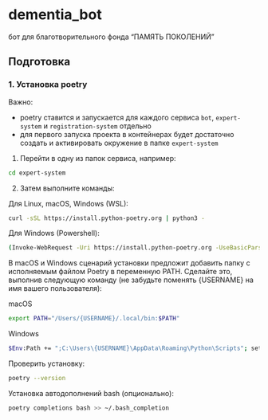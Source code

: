 # dementia_bot
бот для благотворительного фонда “ПАМЯТЬ ПОКОЛЕНИЙ”

## Подготовка

### 1. Установка poetry
Важно:
- poetry ставится и запускается для каждого сервиса `bot`, `expert-system` и `registration-system` отдельно
- для первого запуска проекта в контейнерах будет достаточно создать и активировать окружение в папке `expert-system`

1. Перейти в одну из папок сервиса, например:
```bash
cd expert-system
```
2. Затем выполните команды:

Для Linux, macOS, Windows (WSL):
```bash
curl -sSL https://install.python-poetry.org | python3 -
```
Для Windows (Powershell):
```bash
(Invoke-WebRequest -Uri https://install.python-poetry.org -UseBasicParsing).Content | py -
```
В macOS и Windows сценарий установки предложит добавить папку с исполняемым файлом Poetry в переменную PATH. Сделайте это, выполнив следующую команду (не забудьте поменять {USERNAME} на имя вашего пользователя):

macOS
```bash
export PATH="/Users/{USERNAME}/.local/bin:$PATH"
```
Windows
```bash
$Env:Path += ";C:\Users\{USERNAME}\AppData\Roaming\Python\Scripts"; setx PATH "$Env:Path"
```
Проверить установку:
```bash
poetry --version
```
Установка автодополнений bash (опционально):
```bash
poetry completions bash >> ~/.bash_completion
```
